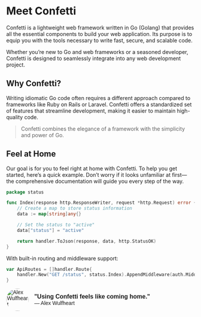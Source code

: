 # Meet Confetti

Confetti is a lightweight web framework written in Go (Golang) that provides all the essential components to build your web application. Its purpose is to equip you with the tools necessary to write fast, secure, and scalable code.

Whether you’re new to Go and web frameworks or a seasoned developer, Confetti is designed to seamlessly integrate into any web development project.

## Why Confetti?

Writing idiomatic Go code often requires a different approach compared to frameworks like Ruby on Rails or Laravel. Confetti offers a standardized set of features that streamline development, making it easier to maintain high-quality code.

> Confetti combines the elegance of a framework with the simplicity and power of Go.

## Feel at Home

Our goal is for you to feel right at home with Confetti. To help you get started, here’s a quick example. Don’t worry if it looks unfamiliar at first—the comprehensive documentation will guide you every step of the way.

```go
package status

func Index(response http.ResponseWriter, request *http.Request) error {
	// Create a map to store status information
	data := map[string]any{}

	// Set the status to "active"
	data["status"] = "active"

	return handler.ToJson(response, data, http.StatusOK)
}
```

With built-in routing and middleware support:
```go
var ApiRoutes = []handler.Route{
	handler.New("GET /status", status.Index).AppendMiddleware(auth.Middleware("status/index")),
}
```

<div style="display: flex; align-items: center; font-family: sans-serif;">
  <img src="https://avatars.githubusercontent.com/u/25671390?v=4" alt="Alex Wulfheart" style="width: 60px; height: 60px; border-radius: 50%; margin-right: 15px;">
  <div>
    <p style="font-size: 16px; font-weight: bold; margin: 0;">"Using Confetti feels like coming home."</p>
    <p style="font-size: 14px; margin: 0;">— Alex Wulfheart</p>
  </div>
</div>
